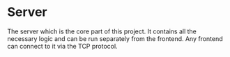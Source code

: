 # Server

The server which is the core part of this project.
It contains all the necessary logic and can be run separately from the frontend.
Any frontend can connect to it via the TCP protocol.
